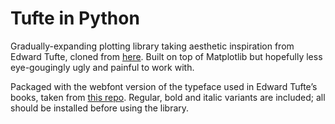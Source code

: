 # Tufte in Python

Gradually-expanding plotting library taking aesthetic inspiration from Edward Tufte, cloned from [here](https://github.com/juanshishido/tufte). Built on top of Matplotlib but hopefully less eye-gougingly ugly and painful to work with.

Packaged with the webfont version of the typeface used in Edward Tufte’s books, taken from [this repo](https://github.com/edwardtufte/et-book). Regular, bold and italic variants are included; all should be installed before using the library.


